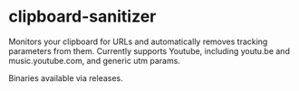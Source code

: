 # clipboard-sanitizer

Monitors your clipboard for URLs and automatically removes tracking parameters from them. Currently supports Youtube, including youtu.be and music.youtube.com, and generic utm params.

Binaries available via releases.